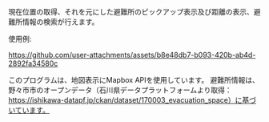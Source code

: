 現在位置の取得、それを元にした避難所のピックアップ表示及び距離の表示、避難所情報の検索が行えます。

使用例:

https://github.com/user-attachments/assets/b8e48db7-b093-420b-ab4d-2892fa34580c

このプログラムは、地図表示にMapbox APIを使用しています。
避難所情報は、野々市市のオープンデータ（石川県データプラットフォームより取得：https://ishikawa-datapf.jp/ckan/dataset/170003_evacuation_space）に基づいています。
